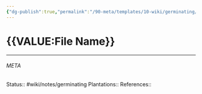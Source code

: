 ```yaml
---
{"dg-publish":true,"permalink":"/90-meta/templates/10-wiki/germinating/"}
---
```


# {{VALUE:File Name}}
---




###### META
Status:: #wiki/notes/germinating 
Plantations:: 
References:: 

